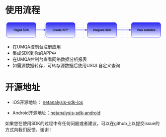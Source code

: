 # 使用流程

![](/images/intro_01.png)

* 在UMQA控制台注册应用 
* 集成SDK到你的APP中
* 在UMQA控制台查看网络数据分析报表
* 如需源数据转存，可转存源数据后使用USQL自定义查询



# 开源地址 

* iOS开源地址： [netanalysis-sdk-ios](https://github.com/ucloud/netanalysis-sdk-ios)

* Android开源地址：[netanalysis-sdk-android](https://github.com/ucloud/netanalysis-sdk-android)

如果您在使用SDK的过程中有任何问题或者建议，可以在github上以提交issue的方式向我们反馈。谢谢！
